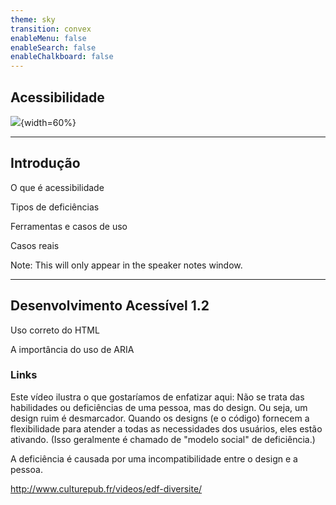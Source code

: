 ```yaml
---
theme: sky
transition: convex
enableMenu: false
enableSearch: false
enableChalkboard: false
---
```


## Acessibilidade

![](https://blog.handtalk.me/wp-content/uploads/2018/06/capa-blog-post-acessibilidade-na-web.png){width=60%}

---

## Introdução

O que é acessibilidade

Tipos de deficiências

Ferramentas e casos de uso

Casos reais


Note: This will only appear in the speaker notes window.

---

## Desenvolvimento Acessível 1.2

Uso correto do HTML

A importância do uso de ARIA


### Links

Este vídeo ilustra o que gostaríamos de enfatizar aqui:
Não se trata das habilidades ou deficiências de uma pessoa, mas do design.
Ou seja, um design ruim é desmarcador.
Quando os designs (e o código) fornecem a flexibilidade para atender a todas as necessidades dos usuários, eles estão ativando.
(Isso geralmente é chamado de "modelo social" de deficiência.)

A deficiência é causada por uma incompatibilidade entre o design e a pessoa. 

http://www.culturepub.fr/videos/edf-diversite/